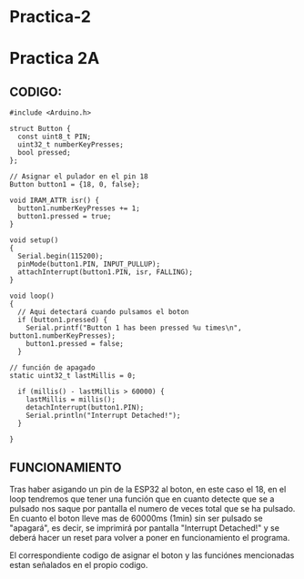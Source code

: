 # Practica-2

# Practica 2A

## CODIGO:

```
#include <Arduino.h>

struct Button {
  const uint8_t PIN;
  uint32_t numberKeyPresses;
  bool pressed;
};

// Asignar el pulador en el pin 18
Button button1 = {18, 0, false};

void IRAM_ATTR isr() {
  button1.numberKeyPresses += 1;
  button1.pressed = true;
}

void setup() 
{
  Serial.begin(115200);
  pinMode(button1.PIN, INPUT_PULLUP);
  attachInterrupt(button1.PIN, isr, FALLING);
}

void loop() 
{ 
  // Aqui detectará cuando pulsamos el boton
  if (button1.pressed) {
    Serial.printf("Button 1 has been pressed %u times\n", button1.numberKeyPresses);
    button1.pressed = false;
  }

// función de apagado
static uint32_t lastMillis = 0;

  if (millis() - lastMillis > 60000) {
    lastMillis = millis();
    detachInterrupt(button1.PIN);
    Serial.println("Interrupt Detached!");
  }

}

```

## FUNCIONAMIENTO

Tras haber asigando un pin de la ESP32 al boton, en este caso el 18, en el loop tendremos que tener una función que en cuanto detecte que se a pulsado nos saque por pantalla el numero de veces total que se ha pulsado.
En cuanto el boton lleve mas de 60000ms (1min) sin ser pulsado se "apagará", es decir, se imprimirá por pantalla "Interrupt Detached!" y se deberá hacer un reset para volver a poner en funcionamiento el programa.

El correspondiente codigo de asignar el boton y las funciónes mencionadas estan señalados en el propio codigo.
